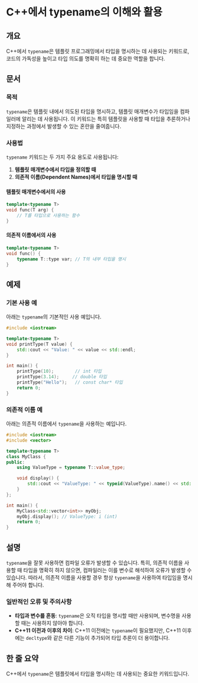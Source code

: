 <!--
Meta Description: # C++에서 typename의 이해와 활용 ## 개요 C++에서 `typename`은 템플릿 프로그래밍에서 타입을 명시하는 데 사용되는 키워드로, 코드의 가독성을 높이고 타입 의도를 명확히 하는 데 중요한 역할을 합니다. ## 문서 ### 목적 `typename`은 ...
Meta Keywords: typename, 타입을, 의존적, 템플릿, std
-->

# C++에서 typename의 이해와 활용

## 개요
C++에서 `typename`은 템플릿 프로그래밍에서 타입을 명시하는 데 사용되는 키워드로, 코드의 가독성을 높이고 타입 의도를 명확히 하는 데 중요한 역할을 합니다.

## 문서
### 목적
`typename`은 템플릿 내에서 의도된 타입을 명시하고, 템플릿 매개변수가 타입임을 컴파일러에 알리는 데 사용됩니다. 이 키워드는 특히 템플릿을 사용할 때 타입을 추론하거나 지정하는 과정에서 발생할 수 있는 혼란을 줄여줍니다.

### 사용법
`typename` 키워드는 두 가지 주요 용도로 사용됩니다:
1. **템플릿 매개변수에서 타입을 정의할 때**
2. **의존적 이름(Dependent Names)에서 타입을 명시할 때**

#### 템플릿 매개변수에서의 사용
```cpp
template<typename T>
void func(T arg) {
    // T를 타입으로 사용하는 함수
}
```

#### 의존적 이름에서의 사용
```cpp
template<typename T>
void func() {
    typename T::type var; // T의 내부 타입을 명시
}
```

## 예제
### 기본 사용 예
아래는 `typename`의 기본적인 사용 예입니다.

```cpp
#include <iostream>

template<typename T>
void printType(T value) {
    std::cout << "Value: " << value << std::endl;
}

int main() {
    printType(10);        // int 타입
    printType(3.14);     // double 타입
    printType("Hello");   // const char* 타입
    return 0;
}
```

### 의존적 이름 예
아래는 의존적 이름에서 `typename`을 사용하는 예입니다.

```cpp
#include <iostream>
#include <vector>

template<typename T>
class MyClass {
public:
    using ValueType = typename T::value_type;

    void display() {
        std::cout << "ValueType: " << typeid(ValueType).name() << std::endl;
    }
};

int main() {
    MyClass<std::vector<int>> myObj;
    myObj.display(); // ValueType: i (int)
    return 0;
}
```

## 설명
`typename`을 잘못 사용하면 컴파일 오류가 발생할 수 있습니다. 특히, 의존적 이름을 사용할 때 타입을 명확히 하지 않으면, 컴파일러는 이를 변수로 해석하여 오류가 발생할 수 있습니다. 따라서, 의존적 이름을 사용할 경우 항상 `typename`을 사용하여 타입임을 명시해 주어야 합니다.

### 일반적인 오류 및 주의사항
- **타입과 변수를 혼동**: `typename`은 오직 타입을 명시할 때만 사용되며, 변수명을 사용할 때는 사용하지 않아야 합니다.
- **C++11 이전과 이후의 차이**: C++11 이전에는 `typename`이 필요했지만, C++11 이후에는 `decltype`와 같은 다른 기능이 추가되어 타입 추론이 더 용이합니다.

## 한 줄 요약
C++에서 `typename`은 템플릿에서 타입을 명시하는 데 사용되는 중요한 키워드입니다.